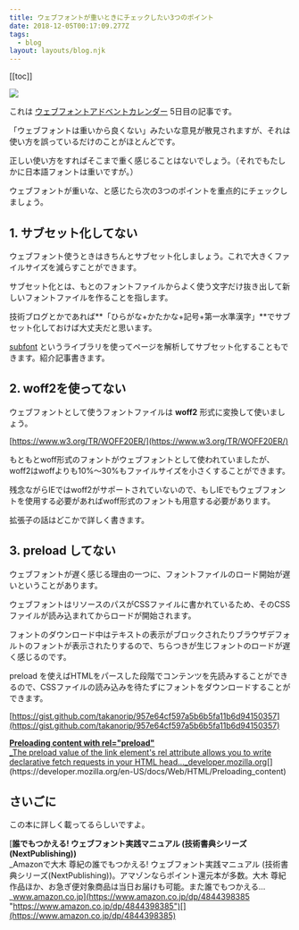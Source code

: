```yaml
---
title: ウェブフォントが重いときにチェックしたい3つのポイント
date: 2018-12-05T00:17:09.277Z
tags:
  - blog
layout: layouts/blog.njk
---
```


[[toc]]

![](https://cdn-images-1.medium.com/max/800/1*cDMyKLd2XR0_ZVmooqV4DQ.png)

これは [ウェブフォントアドベントカレンダー](https://adventar.org/calendars/2911) 5日目の記事です。

「ウェブフォントは重いから良くない」みたいな意見が散見されますが、それは使い方を誤っているだけのことがほとんどです。

正しい使い方をすればそこまで重く感じることはないでしょう。（それでもたしかに日本語フォントは重いですが。）

ウェブフォントが重いな、と感じたら次の3つのポイントを重点的にチェックしましょう。

## 1\. サブセット化してない

ウェブフォント使うときはきちんとサブセット化しましょう。これで大きくファイルサイズを減らすことができます。

サブセット化とは、もとのフォントファイルからよく使う文字だけ抜き出して新しいフォントファイルを作ることを指します。

技術ブログとかであれば**「ひらがな+かたかな+記号+第一水準漢字」**でサブセット化しておけば大丈夫だと思います。

[subfont](https://www.npmjs.com/package/subfont) というライブラリを使ってページを解析してサブセット化することもできます。紹介記事書きます。

## 2\. woff2を使ってない

ウェブフォントとして使うフォントファイルは **woff2** 形式に変換して使いましょう。

[https://www.w3.org/TR/WOFF20ER/](https://www.w3.org/TR/WOFF20ER/)

もともとwoff形式のフォントがウェブフォントとして使われていましたが、woff2はwoffよりも10%〜30%もファイルサイズを小さくすることができます。

残念ながらIEではwoff2がサポートされていないので、もしIEでもウェブフォントを使用する必要があればwoff形式のフォントも用意する必要があります。

拡張子の話はどこかで詳しく書きます。

## 3\. preload してない

ウェブフォントが遅く感じる理由の一つに、フォントファイルのロード開始が遅いということがあります。

ウェブフォントはリソースのパスがCSSファイルに書かれているため、そのCSSファイルが読み込まれてからロードが開始されます。

フォントのダウンロード中はテキストの表示がブロックされたりブラウザデフォルトのフォントが表示されたりするので、ちらつきが生じフォントのロードが遅く感じるのです。

preload を使えばHTMLをパースした段階でコンテンツを先読みすることができるので、CSSファイルの読み込みを待たずにフォントをダウンロードすることができます。

[https://gist.github.com/takanorip/957e64cf597a5b6b5fa11b6d94150357](https://gist.github.com/takanorip/957e64cf597a5b6b5fa11b6d94150357)

[**Preloading content with rel="preload"**  
_The preload value of the link element's rel attribute allows you to write declarative fetch requests in your HTML head…_developer.mozilla.org](https://developer.mozilla.org/en-US/docs/Web/HTML/Preloading_content "https://developer.mozilla.org/en-US/docs/Web/HTML/Preloading_content")[](https://developer.mozilla.org/en-US/docs/Web/HTML/Preloading_content)

## さいごに

この本に詳しく載ってるらしいですよ。

[**誰でもつかえる! ウェブフォント実践マニュアル (技術書典シリーズ(NextPublishing))**  
_Amazonで大木 尊紀の誰でもつかえる! ウェブフォント実践マニュアル (技術書典シリーズ(NextPublishing))。アマゾンならポイント還元本が多数。大木 尊紀作品ほか、お急ぎ便対象商品は当日お届けも可能。また誰でもつかえる…_www.amazon.co.jp](https://www.amazon.co.jp/dp/4844398385 "https://www.amazon.co.jp/dp/4844398385")[](https://www.amazon.co.jp/dp/4844398385)